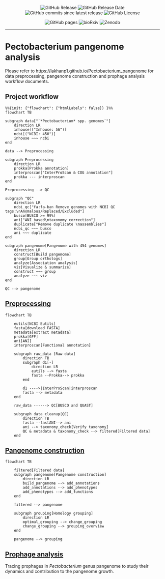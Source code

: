 <div align="center">
    <p>
        <img alt="GitHub Release" src="https://img.shields.io/github/v/release/lakhanp1/pectobacterium_pangenome">
        <img alt="GitHub Release Date" src="https://img.shields.io/github/release-date/lakhanp1/pectobacterium_pangenome">
        <img alt="GitHub commits since latest release" src="https://img.shields.io/github/commits-since/lakhanp1/pectobacterium_pangenome/latest">
        <img alt="GitHub License" src="https://img.shields.io/github/license/lakhanp1/pectobacterium_pangenome">
    </p>
    <p>
        <img alt="GitHub pages" src="https://img.shields.io/badge/Project-GitHub%20pages-green?link=https%3A%2F%2Flakhanp1.github.io%2FPectobacterium_pangenome%2Fscripts%2Fnotebooks%2F">
        <img alt="bioRxiv" src="https://img.shields.io/badge/bioRxiv-10.1101%2F2024.09.02.610764-green?link=https%3A%2F%2Fdoi.org%2F10.1101%2F2024.09.02.610764">
        <img alt="Zenodo" src="https://img.shields.io/badge/Zenodo-10.5281%2Fzenodo.12772014-blue?link=https%3A%2F%2Fdoi.org%2F10.5281%2Fzenodo.12772014">
    </p>
</div>

---

# Pectobacterium pangenome analysis

Please refer to https://lakhanp1.github.io/Pectobacterium_pangenome for data
preprocessing, pangenome construction and prophage analysis workflow documents.

## Project workflow

```mermaid
%%{init: {"flowchart": {"htmlLabels": false}} }%%
flowchart TB

subgraph data["`*Pectobacterium* spp. genomes`"]
    direction LR
    inhouse[("Inhouse: 56")]
    ncbi[("NCBI: 450")]
    inhouse ~~~ ncbi
end

data --> Preprocessing

subgraph Preprocessing
    direction LR
    prokka[Prokka annotation]
    interproscan["InterProScan & COG annotation"]
    prokka --- interproscan
end

Preprocessing --> QC

subgraph "QC"
    direction LR
    ncbi_qc["fa:fa-ban Remove genomes with NCBI QC tags:\nAnomalous/Replaced/Excluded"]
    busco[BUSCO >= 99%]
    ani["ANI based\ntaxonomy correction"]
    duplicate["Remove duplicate \nassemblies"]
    ncbi_qc ~~~ busco
    ani ~~~ duplicate
end

subgraph pangenome[Pangenome with 454 genomes]
    direction LR
    construct[Build pangenome]
    group[Group orthologs]
    analyze[Association analysis]
    viz[Visualize & summarize]
    construct ~~~ group
    analyze ~~~ viz
end

QC --> pangenome

```

## [Preprocessing](https://lakhanp1.github.io/Pectobacterium_pangenome/scripts/notebooks/preprocessing.html)

```mermaid
flowchart TB

    eutils[NCBI Eutils]
    fasta[download FASTA]
    metadata[extract metadata]
    prokka[GFF]
    ani[ANI]
    interproscan[Functional annotation]

    subgraph raw_data [Raw data]
        direction TB
        subgraph d1[-]
            direction LR
            eutils --> fasta
            fasta --Prokka--> prokka
        end

        d1 ---->|InterProScan|interproscan
        fasta --> metadata
    end

    raw_data ------> QC[BUSCO and QUAST]

    subgraph data_cleanup[QC]
        direction TB
        fasta --fastANI--> ani
        ani --> taxonomy_check[Verify taxonomy]
        QC & metadata & taxonomy_check --> filtered[Filtered data]
    end
```

## [Pangenome construction](https://lakhanp1.github.io/Pectobacterium_pangenome/scripts/notebooks/pangenome_construction.html)

```mermaid
flowchart TB

    filtered[Filtered data]
    subgraph pangenome[Pangenome construction]
        direction LR
        build_pangenome --> add_annotations
        add_annotations --> add_phenotypes
        add_phenotypes --> add_functions
    end
    
    filtered --> pangenome

    subgraph grouping[Homology grouping]
        direction LR
        optimal_grouping --> change_grouping
        change_grouping --> grouping_overview
    end

    pangenome --> grouping

```

## [Prophage analysis](https://lakhanp1.github.io/Pectobacterium_pangenome/scripts/notebooks/prophage_analysis.html)

Tracing prophages in *Pectobacterium* genus pangenome to study their dynamics and contribution to the pangenome growth.